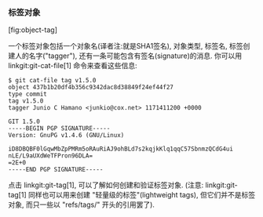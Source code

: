### 标签对象 ###

[fig:object-tag]

一个标签对象包括一个对象名(译者注:就是SHA1签名), 对象类型, 标签名, 标签创建人的名字("tagger"), 还有一条可能包含有签名(signature)的消息. 你可以用 linkgit:git-cat-file[1] 命令来查看这些信息:

    $ git cat-file tag v1.5.0
    object 437b1b20df4b356c9342dac8d38849f24ef44f27
    type commit
    tag v1.5.0
    tagger Junio C Hamano <junkio@cox.net> 1171411200 +0000

    GIT 1.5.0
    -----BEGIN PGP SIGNATURE-----
    Version: GnuPG v1.4.6 (GNU/Linux)

    iD8DBQBF0lGqwMbZpPMRm5oRAuRiAJ9ohBLd7s2kqjkKlq1qqC57SbnmzQCdG4ui
    nLE/L9aUXdWeTFPron96DLA=
    =2E+0
    -----END PGP SIGNATURE-----

点击 linkgit:git-tag[1], 可以了解如何创建和验证标签对象. (注意: linkgit:git-tag[1] 同样也可以用来创建 "轻量级的标签"(lightweight tags), 但它们并不是标签对象, 而只一些以 "refs/tags/" 开头的引用罢了).